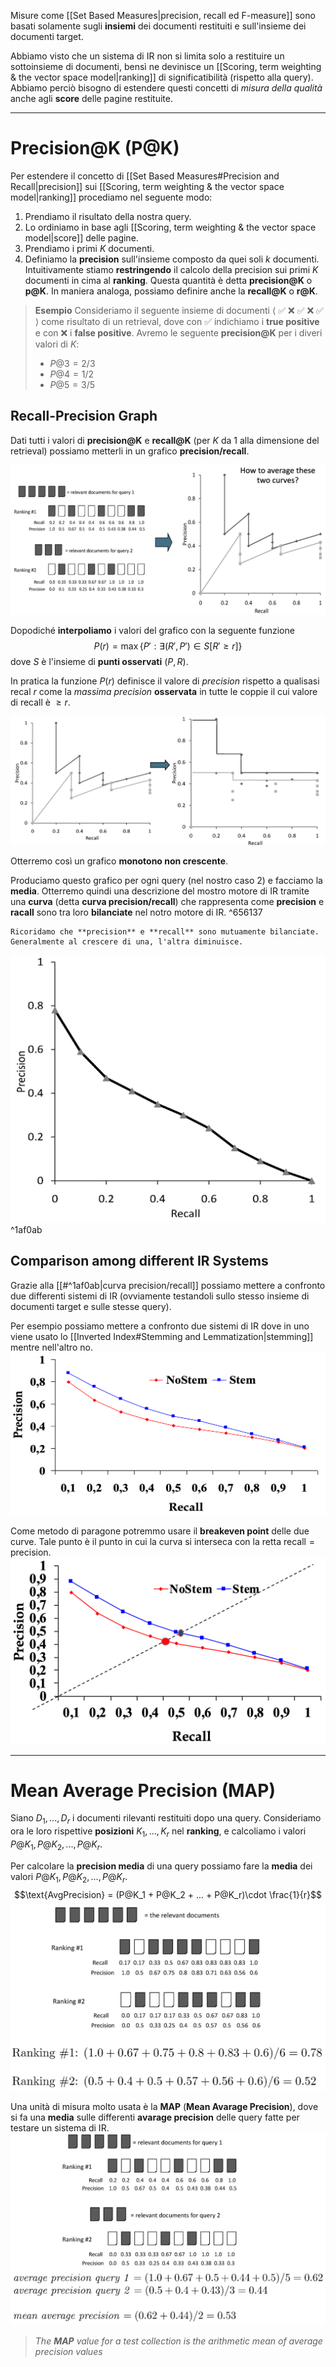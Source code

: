 Misure come [[Set Based Measures|precision, recall ed F-measure]] sono basati solamente sugli **insiemi** dei documenti restituiti e sull'insieme dei documenti target.

Abbiamo visto che un sistema di IR non si limita solo a restituire un sottoinsieme di documenti, bensì ne devinisce un [[Scoring, term weighting & the vector space model|ranking]] di significatibilità (rispetto alla query).
Abbiamo perciò bisogno di estendere questi concetti di *misura della qualità* anche agli **score** delle pagine restituite.

----------
# Precision@K (P@K)
Per estendere il concetto di [[Set Based Measures#Precision and Recall|precision]] sui [[Scoring, term weighting & the vector space model|ranking]] procediamo nel seguente modo:
1. Prendiamo il risultato della nostra query.
2. Lo ordiniamo in base agli [[Scoring, term weighting & the vector space model|score]] delle pagine.
3. Prendiamo i primi $K$ documenti.
4. Definiamo la **precision** sull'insieme composto da quei soli $k$ documenti.
Intuitivamente stiamo **restringendo** il calcolo della precision sui primi $K$ documenti in cima al **ranking**.
Questa quantità è detta **precision@K** o **p@K**.
In maniera analoga, possiamo definire anche la **recall@K** o **r@K**.

> **Esempio**
> Consideriamo il seguente insieme di documenti $\langle$ ✅ ❌ ✅ ❌ ✅ $\rangle$ come risultato di un retrieval, dove con ✅ indichiamo i **true positive** e con ❌ i **false positive**.
> Avremo le seguente **precision@K** per i diveri valori di $K$:
> - $P@3 = 2/3$
> - $P@4 = 1/2$  
> - $P@5 = 3/5$

## Recall-Precision Graph
Dati tutti i valori di **precision@K** e **recall@K** (per $K$ da 1 alla dimensione del retrieval) possiamo metterli in un grafico **precision/recall**.

![](./img/IR_precision_recall_graph_1.png)

Dopodiché **interpoliamo** i valori del grafico con la seguente funzione
$$P(r) = \max{\lbrace P': \exists (R', P') \in S \left[ R' \geq r \right] \rbrace}$$
dove $S$ è l'insieme di **punti osservati** $(P,R)$.

In pratica la funzione $P(r)$ definisce il valore di *precision* rispetto a qualisasi recal $r$ come la *massima precision* **osservata** in tutte le coppie il cui valore di recall è $\geq r$.

![](./img/IR_precision_recall_graph_2.png)

Otterremo così un grafico **monotono non crescente**.

Produciamo questo grafico per ogni query (nel nostro caso 2) e facciamo la **media**.
Otterremo quindi una descrizione del mostro motore di IR tramite una **curva** (detta **curva precision/recall**) che rappresenta come **precision** e **racall** sono tra loro **bilanciate** nel notro motore di IR. ^656137

```ad-info
Ricoridamo che **precision** e **recall** sono mutuamente bilanciate.
Generalmente al crescere di una, l'altra diminuisce.
```


![](./img/IR_precision_recall_graph_3.png) ^1af0ab

## Comparison among different IR Systems
Grazie alla [[#^1af0ab|curva precision/recall]] possiamo mettere a confronto due differenti sistemi di IR (ovviamente testandoli sullo stesso insieme di documenti target e sulle stesse query).

Per esempio possiamo mettere a confronto due sistemi di IR dove in uno viene usato lo [[Inverted Index#Stemming and Lemmatization|stemming]] mentre nell'altro no.
![](./img/IR_precision_recall_graph_4.png)


Come metodo di paragone potremmo usare il **breakeven point** delle due curve.
Tale punto è il punto in cui la curva si interseca con la retta $\text{recall} = \text{precision}$.
![](./img/IR_precision_recall_graph_5.png)


------
# Mean Average Precision (MAP)
Siano $D_1, ..., D_r$ i documenti rilevanti restituiti dopo una query.
Consideriamo ora le loro rispettive **posizioni** $K_1, ..., K_r$ nel **ranking**, e calcoliamo i valori $P@K_1, P@K_2, ..., P@K_r$.

Per calcolare la **precision media** di una query possiamo fare la **media** dei valori $P@K_1, P@K_2, ..., P@K_r$.
$$\text{AvgPrecision} = (P@K_1 + P@K_2 + ... + P@K_r)\cdot \frac{1}{r}$$
![](./img/IR_mean_avarage_precision_1.png)

Una unità di misura molto usata è la **MAP** (**Mean Avarage Precision**), dove si fa una **media** sulle differenti **avarage precision** delle query fatte per testare un sistema di IR.
![](./img/IR_mean_avarage_precision_2.png)

> *The **MAP** value for a test collection is the arithmetic mean of average precision values*